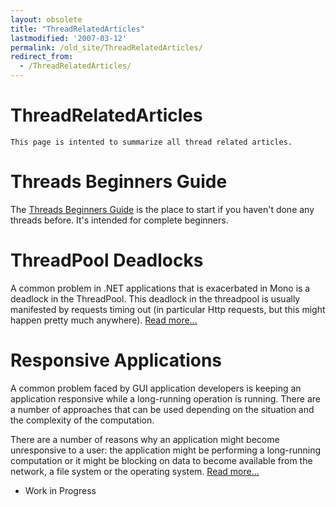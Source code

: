 ```yaml
---
layout: obsolete
title: "ThreadRelatedArticles"
lastmodified: '2007-03-12'
permalink: /old_site/ThreadRelatedArticles/
redirect_from:
  - /ThreadRelatedArticles/
---
```


ThreadRelatedArticles
=====================

    This page is intented to summarize all thread related articles.

Threads Beginners Guide
=======================

The [Threads Beginners Guide]({{site.github.url}}/old_site/ThreadsBeginnersGuide "ThreadsBeginnersGuide") is the place to start if you haven't done any threads before. It's intended for complete beginners.

ThreadPool Deadlocks
====================

A common problem in .NET applications that is exacerbated in Mono is a deadlock in the ThreadPool. This deadlock in the threadpool is usually manifested by requests timing out (in particular Http requests, but this might happen pretty much anywhere). [Read more...]({{site.github.url}}/old_site/Article:ThreadPool_Deadlocks "Article:ThreadPool Deadlocks")

Responsive Applications
=======================

A common problem faced by GUI application developers is keeping an application responsive while a long-running operation is running. There are a number of approaches that can be used depending on the situation and the complexity of the computation.

There are a number of reasons why an application might become unresponsive to a user: the application might be performing a long-running computation or it might be blocking on data to become available from the network, a file system or the operating system. [Read more...]({{site.github.url}}/old_site/Responsive_Applications "Responsive Applications")

-   Work in Progress


